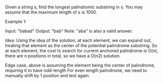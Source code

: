 Given a string s, find the longest palindromic substring in s. You may assume that the maximum length of s is 1000.

Example 1:

Input: "babad"
Output: "bab"
Note: "aba" is also a valid answer.

Idea:
Using the idea of the solution, 
at each element, we can expand out, treating that element as the center of the potential palindrome substring.
So at each element, the cost to search for current anchored palindrome is O(n), there are n 
positions in total, so we have a O(n2) solution.

Edge case, above is assuming the element being the center of palindrome, requiring it to have odd-length
For even length palindrome, we need to manually shift by 1 position and test again.